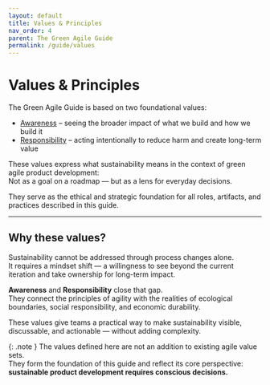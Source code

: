 ```yaml
---
layout: default
title: Values & Principles
nav_order: 4
parent: The Green Agile Guide
permalink: /guide/values
---
```


# Values & Principles

The Green Agile Guide is based on two foundational values:  
- [Awareness](/guide/values/awareness) – seeing the broader impact of what we build and how we build it  
- [Responsibility](/guide/values/responsibility) – acting intentionally to reduce harm and create long-term value


These values express what sustainability means in the context of green agile product development:  
Not as a goal on a roadmap — but as a lens for everyday decisions.

They serve as the ethical and strategic foundation for all roles, artifacts, and practices described in this guide.

---

## Why these values?

Sustainability cannot be addressed through process changes alone.  
It requires a mindset shift — a willingness to see beyond the current iteration and take ownership for long-term impact.

**Awareness** and **Responsibility** close that gap.  
They connect the principles of agility with the realities of ecological boundaries, social responsibility, and economic durability.

These values give teams a practical way to make sustainability visible, discussable, and actionable — without adding complexity.

{: .note }
The values defined here are not an addition to existing agile value sets.  
They form the foundation of this guide and reflect its core perspective:  
**sustainable product development requires conscious decisions.**